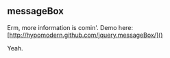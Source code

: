 ## messageBox

Erm, more information is comin'. Demo here: [http://hypomodern.github.com/jquery.messageBox/]()

Yeah.